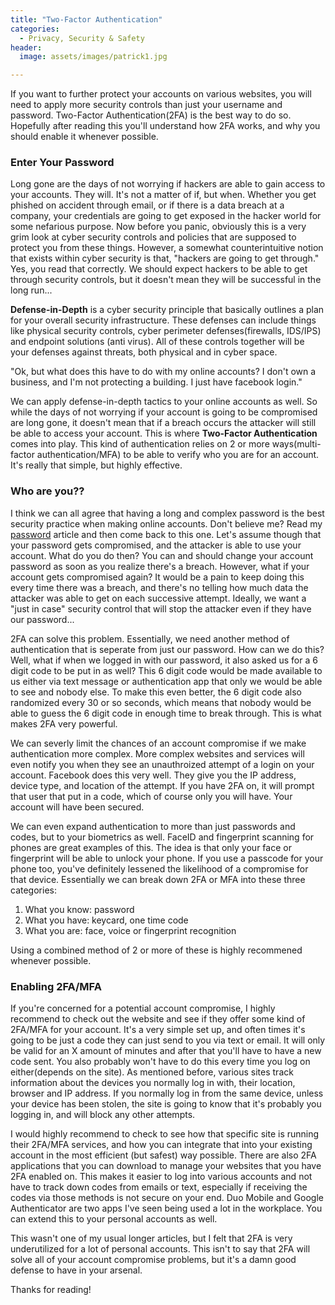 ```yaml
---
title: "Two-Factor Authentication"
categories:
  - Privacy, Security & Safety
header:
  image: assets/images/patrick1.jpg

---
```


If you want to further protect your accounts on various websites, you will need to apply more security controls than just your username and password. Two-Factor Authentication(2FA) is the best way to do so. Hopefully after reading this you'll understand how 2FA works, and why you should enable it whenever possible.

### Enter Your Password

Long gone are the days of not worrying if hackers are able to gain access to your accounts. They will. It's not a matter of if, but when. Whether you get phished on accident through email, or if there is a data breach at a company, your credentials are going to get exposed in the hacker world for some nefarious purpose. Now before you panic, obviously this is a very grim look at cyber security controls and policies that are supposed to protect you from these things. However, a somewhat counterintuitive notion that exists within cyber security is that, "hackers are going to get through." Yes, you read that correctly. We should expect hackers to be able to get through security controls, but it doesn't mean they will be successful in the long run...

**Defense-in-Depth** is a cyber security principle that basically outlines a plan for your overall security infrastructure. These defenses can include things like physical security controls, cyber perimeter defenses(firewalls, IDS/IPS) and endpoint solutions (anti virus). All of these controls together will be your defenses against threats, both physical and in cyber space.

"Ok, but what does this have to do with my online accounts? I don't own a business, and I'm not protecting a building. I just have facebook login."

We can apply defense-in-depth tactics to your online accounts as well. So while the days of not worrying if your account is going to be compromised are long gone, it doesn't mean that if a breach occurs the attacker will still be able to access your account. This is where **Two-Factor Authentication** comes into play. This kind of authentication relies on 2 or more ways(multi-factor authentication/MFA) to be able to verify who you are for an account. It's really that simple, but highly effective.

### Who are you??

I think we can all agree that having a long and complex password is the best security practice when making online accounts. Don't believe me? Read my [password](https://freshprinceofhacking.github.io/privacy,%20security%20&%20safety/How-Safe-Is-My-Password/) article and then come back to this one. Let's assume though that your password gets compromised, and the attacker is able to use your account. What do you do then? You can and should change your account password as soon as you realize there's a breach. However, what if your account gets compromised again? It would be a pain to keep doing this every time there was a breach, and there's no telling how much data the attacker was able to get on each successive attempt. Ideally, we want a "just in case" security control that will stop the attacker even if they have our password...

2FA can solve this problem. Essentially, we need another method of authentication that is seperate from just our password. How can we do this? Well, what if when we logged in with our password, it also asked us for a 6 digit code to be put in as well? This 6 digit code would be made available to us either via text message or authentication app that only we would be able to see and nobody else. To make this even better, the 6 digit code also randomized every 30 or so seconds, which means that nobody would be able to guess the 6 digit code in enough time to break through. This is what makes 2FA very powerful. 

We can severly limit the chances of an account compromise if we make authentication more complex. More complex websites and services will even notify you when they see an unauthroized attempt of a login on your account. Facebook does this very well. They give you the IP address, device type, and location of the attempt. If you have 2FA on, it will prompt that user that put in a code, which of course only you will have. Your account will have been secured. 

We can even expand authentication to more than just passwords and codes, but to your biometrics as well. FaceID and fingerprint scanning for phones are great examples of this. The idea is that only your face or fingerprint will be able to unlock your phone. If you use a passcode for your phone too, you've definitely lessened the likelihood of a compromise for that device. Essentially we can break down 2FA or MFA into these three categories:

1. What you know: password
2. What you have: keycard, one time code
3. What you are: face, voice or fingerprint recognition

Using a combined method of 2 or more of these is highly recommened whenever possible.

### Enabling 2FA/MFA

If you're concerned for a potential account compromise, I highly recommend to check out the website and see if they offer some kind of 2FA/MFA for your account. It's a very simple set up, and often times it's going to be just a code they can just send to you via text or email. It will only be valid for an X amount of minutes and after that you'll have to have a new code sent. You also probably won't have to do this every time you log on either(depends on the site). As mentioned before, various sites track information about the devices you normally log in with, their location, browser and IP address. If you normally log in from the same device, unless your device has been stolen, the site is going to know that it's probably you logging in, and will block any other attempts.

I would highly recommend to check to see how that specific site is running their 2FA/MFA services, and how you can integrate that into your existing account in the most efficient (but safest) way possible. There are also 2FA applications that you can download to manage your websites that you have 2FA enabled on. This makes it easier to log into various accounts and not have to track down codes from emails or text, especially if receiving the codes via those methods is not secure on your end. Duo Mobile and Google Authenticator are two apps I've seen being used a lot in the workplace. You can extend this to your personal accounts as well. 

This wasn't one of my usual longer articles, but I felt that 2FA is very underutilized for a lot of personal accounts. This isn't to say that 2FA will solve all of your account compromise problems, but it's a damn good defense to have in your arsenal. 

Thanks for reading! 




